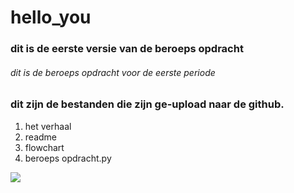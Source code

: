 # hello_you

### dit is de eerste versie van de beroeps opdracht
###### dit is de beroeps opdracht voor de eerste periode

### dit zijn de bestanden die zijn ge-upload naar de github.
1. het verhaal
2. readme
3. flowchart
4. beroeps opdracht.py

![](https://imgs.search.brave.com/Y7NLOnqNIlK982LZTmwpbdj7MJb9qXShAIwOUJVVe_k/rs:fit:600:700:1/g:ce/aHR0cDovL3NkLmtl/ZXBjYWxtLW8tbWF0/aWMuY28udWsvaS9r/ZWVwLWNhbG0tYW5k/LXlvdS1zaGFsbC1u/b3QtcGFzcy0zMi5w/bmc)